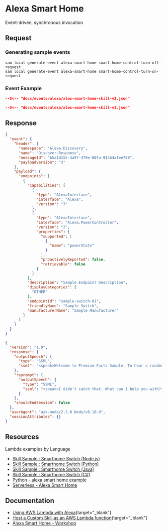 # Alexa Smart Home

Event-driven, synchronous invocation

## Request

### Generating sample events

```shell
sam local generate-event alexa-smart-home smart-home-control-turn-off-request
sam local generate-event alexa-smart-home smart-home-control-turn-on-request
```

### Event Example

```json title="Smart Home Skill V3 request"
--8<-- "docs/events/alexa/alex-smart-home-skill-v3.json"
```

```json title="Example Alexa smart home event version 1"
--8<-- "docs/events/alexa/alex-smart-home-skill-v1.json"
```

## Response

```json title="Smart Home Skill V3 response"
{
  "event": {
    "header": {
      "namespace": "Alexa.Discovery",
      "name": "Discover.Response",
      "messageId": "b5a1d155-3a97-479e-80fa-913b4afee758",
      "payloadVersion": "3"
    },
    "payload": {
      "endpoints": [
        {
          "capabilities": [
            {
              "type": "AlexaInterface",
              "interface": "Alexa",
              "version": "3"
            },
            {
              "type": "AlexaInterface",
              "interface": "Alexa.PowerController",
              "version": "3",
              "properties": {
                "supported": [
                  {
                    "name": "powerState"
                  }
                ],
                "proactivelyReported": false,
                "retrievable": false
              }
            }
          ],
          "description": "Sample Endpoint Description",
          "displayCategories": [
            "OTHER"
          ],
          "endpointId": "sample-switch-01",
          "friendlyName": "Sample Switch",
          "manufacturerName": "Sample Manufacturer"
        }
      ]
    }
  }
}
```

```json title="legacy v1.0"
{
  "version": "1.0",
  "response": {
    "outputSpeech": {
      "type": "SSML",
      "ssml": "<speak>Welcome to Premium Facts Sample. To hear a random fact you can say 'Tell me a fact', or to hear about the premium categories for purchase, say 'What can I buy'.  For help, say , 'Help me'... So, What can I help you with?</speak>"
    },
    "reprompt": {
      "outputSpeech": {
        "type": "SSML",
        "ssml": "<speak>I didn't catch that. What can I help you with?</speak>"
      }
    },
    "shouldEndSession": false
  },
  "userAgent": "ask-node/2.3.0 Node/v8.10.0",
  "sessionAttributes": {}
}
```

## Resources

Lambda examples by Language

- [Skill Sample : Smarthome Switch (Node.js)](https://github.com/alexa-samples/skill-sample-nodejs-smarthome-switch)
- [Skill Sample : Smarthome Switch (Python)](https://github.com/alexa-samples/skill-sample-python-smarthome-switch)
- [Skill Sample : Smarthome Switch (Java)](https://github.com/alexa-samples/skill-sample-java-smarthome-switch)
- [Skill Sample : Smarthome Switch (C#)](https://github.com/alexa-samples/skill-sample-csharp-smarthome-switch)
- [Python - alexa smart home example](https://github.com/alexa/alexa-smarthome/tree/master/sample_lambda/python)
- [Serverless - Alexa Smart Home](https://www.serverless.com/framework/docs/providers/aws/events/alexa-smart-home)

## Documentation

- [Using AWS Lambda with Alexa](https://docs.aws.amazon.com/lambda/latest/dg/services-alexa.html){target="_blank"}
- [Host a Custom Skill as an AWS Lambda function](https://developer.amazon.com/en-US/docs/alexa/custom-skills/host-a-custom-skill-as-an-aws-lambda-function.html){target="_blank"}
- [Alexa Smart Home - Workshop](https://alexaworkshop.com/en/smart-home.html)
